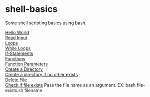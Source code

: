# shell-basics
Some shell scripting basics using bash.

[Hello World](hello-world.sh)
<br >
[Read Input](read-input.sh)
<br >
[Loops](loops.sh)
<br >
[While Loops](while-loops.sh)
<br >
[If-Statements](if-statements.sh)
<br >
[Functions](functions.sh)
<br >
[Function Parameters](function-parameters.sh)
<br >
[Create a Directory](create-directory.sh)
<br >
[Create a directory if no other exists](conditional-create-directory.sh)
<br >
[Delete File](delete-file.sh)
<br >
[Check if file exists](file-exists.sh)
Pass the file name as an argument. EX: bash file-exists.sh filename
